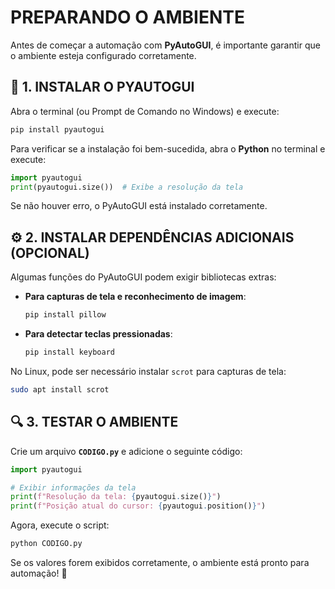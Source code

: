 # PREPARANDO O AMBIENTE
Antes de começar a automação com **PyAutoGUI**, é importante garantir que o ambiente esteja configurado corretamente.  

## 📌 **1. INSTALAR O PYAUTOGUI**  
Abra o terminal (ou Prompt de Comando no Windows) e execute:  

```bash
pip install pyautogui
```

Para verificar se a instalação foi bem-sucedida, abra o **Python** no terminal e execute:  

```python
import pyautogui
print(pyautogui.size())  # Exibe a resolução da tela
```

Se não houver erro, o PyAutoGUI está instalado corretamente.  

## ⚙️ **2. INSTALAR DEPENDÊNCIAS ADICIONAIS (OPCIONAL)**  
Algumas funções do PyAutoGUI podem exigir bibliotecas extras:  

- **Para capturas de tela e reconhecimento de imagem**:  
  ```bash
  pip install pillow
  ```  
- **Para detectar teclas pressionadas**:  
  ```bash
  pip install keyboard
  ```  

No Linux, pode ser necessário instalar `scrot` para capturas de tela:  

```bash
sudo apt install scrot
```

## 🔍 **3. TESTAR O AMBIENTE**  
Crie um arquivo **`CODIGO.py`** e adicione o seguinte código:  

```python
import pyautogui

# Exibir informações da tela
print(f"Resolução da tela: {pyautogui.size()}")
print(f"Posição atual do cursor: {pyautogui.position()}")
```

Agora, execute o script:  

```bash
python CODIGO.py
```

Se os valores forem exibidos corretamente, o ambiente está pronto para automação! 🚀  


